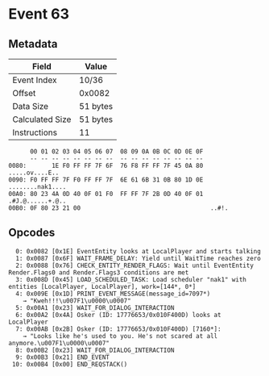 # Event 63

## Metadata

| Field           | Value    |
|-----------------|----------|
| Event Index     | 10/36    |
| Offset          | 0x0082   |
| Data Size       | 51 bytes |
| Calculated Size | 51 bytes |
| Instructions    | 11       |

```
      00 01 02 03 04 05 06 07  08 09 0A 0B 0C 0D 0E 0F
      -- -- -- -- -- -- -- --  -- -- -- -- -- -- -- --
0080:       1E F0 FF FF 7F 6F  76 F8 FF FF 7F 45 0A 80    .....ov....E..
0090: F0 FF FF 7F F0 FF FF 7F  6E 61 6B 31 0B 80 1D 0E  ........nak1....
00A0: 80 23 4A 0D 40 0F 01 F0  FF FF 7F 2B 0D 40 0F 01  .#J.@......+.@..
00B0: 0F 80 23 21 00                                    ..#!.           
```

## Opcodes

```
  0: 0x0082 [0x1E] EventEntity looks at LocalPlayer and starts talking
  1: 0x0087 [0x6F] WAIT_FRAME_DELAY: Yield until WaitTime reaches zero
  2: 0x0088 [0x76] CHECK_ENTITY_RENDER_FLAGS: Wait until EventEntity Render.Flags0 and Render.Flags3 conditions are met
  3: 0x008D [0x45] LOAD_SCHEDULED_TASK: Load scheduler "nak1" with entities [LocalPlayer, LocalPlayer], work=[144*, 0*]
  4: 0x009E [0x1D] PRINT_EVENT_MESSAGE(message_id=7097*)
    → "Kweh!!!\u007F1\u0000\u0007"
  5: 0x00A1 [0x23] WAIT_FOR_DIALOG_INTERACTION
  6: 0x00A2 [0x4A] Osker (ID: 17776653/0x010F400D) looks at LocalPlayer
  7: 0x00AB [0x2B] Osker (ID: 17776653/0x010F400D) [7160*]:
    → "Looks like he's used to you. He's not scared at all anymore.\u007F1\u0000\u0007"
  8: 0x00B2 [0x23] WAIT_FOR_DIALOG_INTERACTION
  9: 0x00B3 [0x21] END_EVENT
 10: 0x00B4 [0x00] END_REQSTACK()
```
